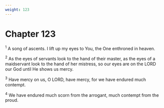 ```yaml
---
weight: 123
---
```


# Chapter 123

<sup>1</sup> A song of ascents. I lift up my eyes to You, the One enthroned in heaven. 

<sup>2</sup> As the eyes of servants look to the hand of their master, as the eyes of a maidservant look to the hand of her mistress, so our eyes are on the LORD our God until He shows us mercy. 

<sup>3</sup> Have mercy on us, O LORD, have mercy, for we have endured much contempt. 

<sup>4</sup> We have endured much scorn from the arrogant, much contempt from the proud. 


